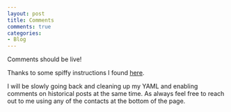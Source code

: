 ```yaml
---
layout: post
title: Comments
comments: true
categories:
- Blog
---
```


Comments should be live!

Thanks to some spiffy instructions I found [here](http://www.perfectlyrandom.org/2014/06/29/adding-disqus-to-your-jekyll-powered-github-pages/).

I will be slowly going back and cleaning up my YAML and enabling comments on historical posts at the same time. As always feel free to reach out to me using any of the contacts at the bottom of the page.